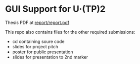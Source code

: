 # GUI Support for U·(TP)2

Thesis PDF at [report/report.pdf](https://github.com/barischrooneyj/FYP/blob/master/report/report.pdf)

This repo also contains files for the other required submissions:
- cd containing soure code
- slides for project pitch
- poster for public presentation
- slides for presentation to 2nd marker
